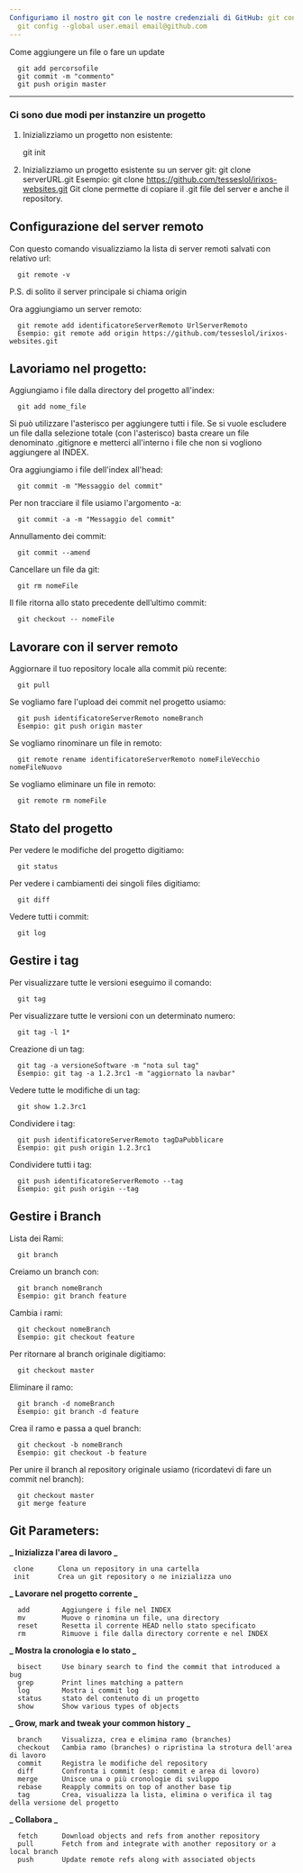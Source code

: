 ```yaml
---
Configuriamo il nostro git con le nostre credenziali di GitHub: git config --global user.name 'Tuo Nome GitHub'
  git config --global user.email email@github.com
---
```


<!-- @format -->

Come aggiungere un file o fare un update

      git add percorsofile
      git commit -m "commento"
      git push origin master

---

### Ci sono due modi per instanzire un progetto

1.  Inizializziamo un progetto non esistente:

    git init

2.  Inizializziamo un progetto esistente su un server git:
    git clone serverURL.git
    Esempio: git clone https://github.com/tesseslol/irixos-websites.git
    Git clone permette di copiare il .git file del server e anche il repository.

## Configurazione del server remoto

Con questo comando visualizziamo la lista di server remoti salvati con relativo url:

      git remote -v

P.S. di solito il server principale si chiama origin <br/>

Ora aggiungiamo un server remoto:

      git remote add identificatoreServerRemoto UrlServerRemoto
      Esempio: git remote add origin https://github.com/tesseslol/irixos-websites.git

## Lavoriamo nel progetto:

Aggiungiamo i file dalla directory del progetto all'index:

      git add nome_file

Si può utilizzare l'asterisco per aggiungere tutti i file. Se si vuole escludere un file dalla selezione totale (con l'asterisco) basta creare un file denominato .gitignore e metterci all'interno i file che non si vogliono aggiungere al INDEX.<br/>

Ora aggiungiamo i file dell'index all'head:

      git commit -m "Messaggio del commit"

Per non tracciare il file usiamo l'argomento -a:

      git commit -a -m "Messaggio del commit"

Annullamento dei commit:

      git commit --amend

Cancellare un file da git:

      git rm nomeFile

Il file ritorna allo stato precedente dell’ultimo commit:

      git checkout -- nomeFile

## Lavorare con il server remoto

Aggiornare il tuo repository locale alla commit più recente:

      git pull

Se vogliamo fare l'upload dei commit nel progetto usiamo:

      git push identificatoreServerRemoto nomeBranch
      Esempio: git push origin master

Se vogliamo rinominare un file in remoto:

      git remote rename identificatoreServerRemoto nomeFileVecchio nomeFileNuovo

Se vogliamo eliminare un file in remoto:

      git remote rm nomeFile

## Stato del progetto

Per vedere le modifiche del progetto digitiamo:

      git status

Per vedere i cambiamenti dei singoli files digitiamo:

      git diff

Vedere tutti i commit:

      git log

## Gestire i tag

Per visualizzare tutte le versioni eseguimo il comando:

      git tag

Per visualizzare tutte le versioni con un determinato numero:

      git tag -l 1*

Creazione di un tag:

      git tag -a versioneSoftware -m "nota sul tag"
      Esempio: git tag -a 1.2.3rc1 -m "aggiornato la navbar"

Vedere tutte le modifiche di un tag:

      git show 1.2.3rc1

Condividere i tag:

      git push identificatoreServerRemoto tagDaPubblicare
      Esempio: git push origin 1.2.3rc1

Condividere tutti i tag:

      git push identificatoreServerRemoto --tag
      Esempio: git push origin --tag

## Gestire i Branch

Lista dei Rami:

      git branch

Creiamo un branch con:

      git branch nomeBranch
      Esempio: git branch feature

Cambia i rami:

      git checkout nomeBranch
      Esempio: git checkout feature

Per ritornare al branch originale digitiamo:

      git checkout master

Eliminare il ramo:

      git branch -d nomeBranch
      Esempio: git branch -d feature

Crea il ramo e passa a quel branch:

      git checkout -b nomeBranch
      Esempio: git checkout -b feature

Per unire il branch al repository originale usiamo (ricordatevi di fare un commit nel branch):

      git checkout master
      git merge feature

## Git Parameters:

**_ Inizializza l'area di lavoro _**

     clone      Clona un repository in una cartella
     init       Crea un git repository o ne inizializza uno

**_ Lavorare nel progetto corrente _**

      add        Aggiungere i file nel INDEX
      mv         Muove o rinomina un file, una directory
      reset      Resetta il corrente HEAD nello stato specificato
      rm         Rimuove i file dalla directory corrente e nel INDEX

**_ Mostra la cronologia e lo stato _**

      bisect     Use binary search to find the commit that introduced a bug
      grep       Print lines matching a pattern
      log        Mostra i commit log
      status     stato del contenuto di un progetto
      show       Show various types of objects

**_ Grow, mark and tweak your common history _**

      branch     Visualizza, crea e elimina ramo (branches)
      checkout   Cambia ramo (branches) o ripristina la strotura dell'area di lavoro
      commit     Registra le modifiche del repository
      diff       Confronta i commit (esp: commit e area di lovoro)
      merge      Unisce una o più cronologie di sviluppo
      rebase     Reapply commits on top of another base tip
      tag        Crea, visualizza la lista, elimina o verifica il tag della versione del progetto

**_ Collabora _**

      fetch      Download objects and refs from another repository
      pull       Fetch from and integrate with another repository or a local branch
      push       Update remote refs along with associated objects
